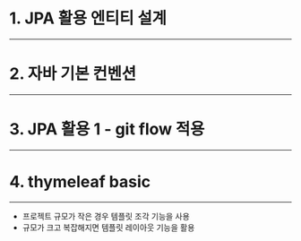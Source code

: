 # 1. JPA 활용 엔티티 설계
---

# 2. 자바 기본 컨벤션
---

# 3. JPA 활용 1 - git flow 적용
---

# 4. thymeleaf basic 
---
- 프로젝트 규모가 작은 경우 템플릿 조각 기능을 사용
- 규모가 크고 복잡해지면 템플릿 레이아웃 기능을 활용